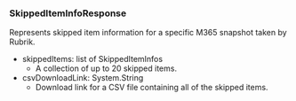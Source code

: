 ### SkippedItemInfoResponse
Represents skipped item information for a specific M365 snapshot taken by Rubrik.

- skippedItems: list of SkippedItemInfos
  - A collection of up to 20 skipped items.
- csvDownloadLink: System.String
  - Download link for a CSV file containing all of the skipped items.
